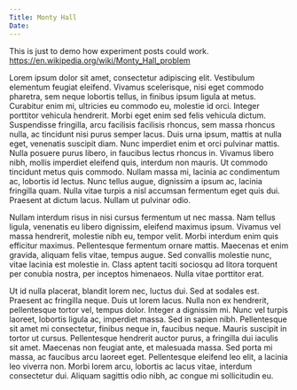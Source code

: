 ```yaml
---
Title: Monty Hall
Date:
---
```


This is just to demo how experiment posts could work.
<https://en.wikipedia.org/wiki/Monty_Hall_problem>

Lorem ipsum dolor sit amet, consectetur adipiscing elit. Vestibulum elementum feugiat eleifend. Vivamus scelerisque, nisi eget commodo pharetra, sem neque lobortis tellus, in finibus ipsum ligula at metus. Curabitur enim mi, ultricies eu commodo eu, molestie id orci. Integer porttitor vehicula hendrerit. Morbi eget enim sed felis vehicula dictum. Suspendisse fringilla, arcu facilisis facilisis rhoncus, sem massa rhoncus nulla, ac tincidunt nisi purus semper lacus. Duis urna ipsum, mattis at nulla eget, venenatis suscipit diam. Nunc imperdiet enim et orci pulvinar mattis. Nulla posuere purus libero, in faucibus lectus rhoncus in. Vivamus libero nibh, mollis imperdiet eleifend quis, interdum non mauris. Ut commodo tincidunt metus quis commodo. Nullam massa mi, lacinia ac condimentum ac, lobortis id lectus. Nunc tellus augue, dignissim a ipsum ac, lacinia fringilla quam. Nulla vitae turpis a nisl accumsan fermentum eget quis dui. Praesent at dictum lacus. Nullam ut pulvinar odio.

Nullam interdum risus in nisi cursus fermentum ut nec massa. Nam tellus ligula, venenatis eu libero dignissim, eleifend maximus ipsum. Vivamus vel massa hendrerit, molestie nibh eu, tempor velit. Morbi interdum enim quis efficitur maximus. Pellentesque fermentum ornare mattis. Maecenas et enim gravida, aliquam felis vitae, tempus augue. Sed convallis molestie nunc, vitae lacinia est molestie in. Class aptent taciti sociosqu ad litora torquent per conubia nostra, per inceptos himenaeos. Nulla vitae porttitor erat.

Ut id nulla placerat, blandit lorem nec, luctus dui. Sed at sodales est. Praesent ac fringilla neque. Duis ut lorem lacus. Nulla non ex hendrerit, pellentesque tortor vel, tempus dolor. Integer a dignissim mi. Nunc vel turpis laoreet, lobortis ligula ac, imperdiet massa. Sed in sapien nibh. Pellentesque sit amet mi consectetur, finibus neque in, faucibus neque. Mauris suscipit in tortor ut cursus. Pellentesque hendrerit auctor purus, a fringilla dui iaculis sit amet. Maecenas non feugiat ante, et malesuada massa. Sed porta mi massa, ac faucibus arcu laoreet eget. Pellentesque eleifend leo elit, a lacinia leo viverra non. Morbi lorem arcu, lobortis ac lacus vitae, interdum consectetur dui. Aliquam sagittis odio nibh, ac congue mi sollicitudin eu. 
